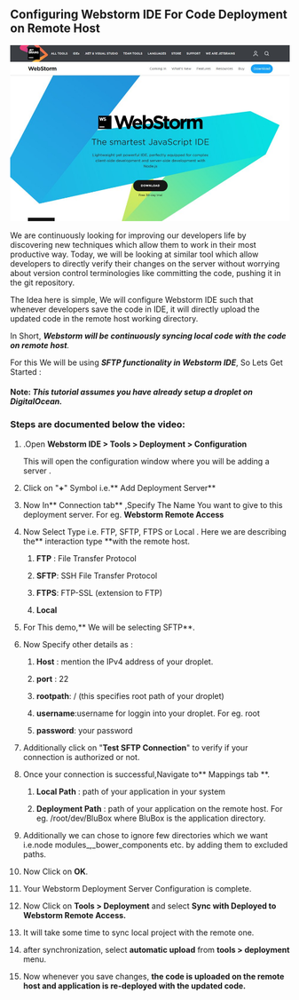 ## Configuring Webstorm IDE For Code Deployment on Remote Host

![](/assets/WebStorm.jpg)

We are continuously looking for improving our developers life by discovering new techniques which allow them to work in their most productive way. Today, we will be looking at similar tool which allow developers to directly verify their changes on the server without worrying about version control terminologies like committing the code, pushing it in the git repository.

The Idea here is simple, We will configure Webstorm IDE such that whenever developers save the code in IDE, it will directly upload the updated code in the remote host working directory.

In Short, _**Webstorm will be continuously syncing local code with the code on remote host**._

For this We will be using _**SFTP functionality in Webstorm IDE**_, So Lets Get Started :

#### **Note**: _**This tutorial assumes you have already setup a droplet on DigitalOcean.**_

### Steps are documented below the video:

1. .Open **Webstorm IDE &gt; Tools &gt; Deployment &gt; Configuration**

   This will open the configuration window where you will be adding a server .

2. Click on "**+**" Symbol i.e.** Add Deployment Server**

3. Now In** Connection tab** ,Specify The Name You want to give to this deployment server. For eg. **Webstorm Remote Access**

4. Now Select Type i.e. FTP, SFTP, FTPS or Local . Here we are describing the** interaction type **with the remote host.

   1. **FTP** : File Transfer Protocol

   2. **SFTP**: SSH File Transfer Protocol

   3. **FTPS**: FTP-SSL \(extension to FTP\)

   4. **Local**

5. For This demo,** We will be selecting SFTP**.

6. Now Specify other details as :

   1. **Host** : mention the IPv4 address of your droplet.

   2. **port** : 22

   3. **rootpath**: / \(this specifies root path of your droplet\)

   4. **username**:username for loggin into your droplet. For eg. root

   5. **password**: your password

7. Additionally click on "**Test SFTP Connection**" to verify if your connection is authorized or not.

8. Once your connection is successful,Navigate to** Mappings tab **.

   1. **Local Path** : path of your application in your system

   2. **Deployment Path** : path of your application on the remote host. For eg. /root/dev/BluBox where BluBox is the application directory.

9. Additionally we can chose to ignore few directories which we want i.e.node modules\_,\_bower\_components etc. by adding them to excluded paths.

10. Now Click on **OK**.

11. Your Webstorm Deployment Server Configuration is complete.

12. Now Click on **Tools &gt; Deployment**  and select **Sync with Deployed to Webstorm Remote Access.**

13. It will take some time to sync local project with the remote one.

14. after synchronization, select **automatic upload** from **tools &gt; deployment** menu.

15. Now whenever you save changes, **the code is uploaded on the remote host and application is re-deployed with the updated code.**



